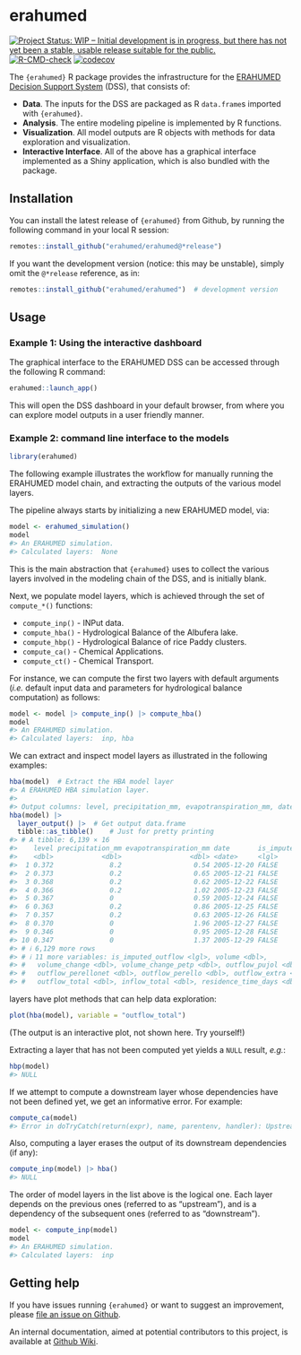 
<!-- README.md is generated from README.Rmd. Please edit that file -->

# erahumed

<!-- badges: start -->

[![Project Status: WIP – Initial development is in progress, but there
has not yet been a stable, usable release suitable for the
public.](https://www.repostatus.org/badges/latest/wip.svg)](https://www.repostatus.org/#wip)
[![R-CMD-check](https://github.com/erahumed/erahumed/actions/workflows/R-CMD-check.yaml/badge.svg)](https://github.com/erahumed/erahumed/actions/workflows/R-CMD-check.yaml)
[![codecov](https://codecov.io/gh/erahumed/erahumed/graph/badge.svg?token=72POLBUEUR)](https://codecov.io/gh/erahumed/erahumed)
<!-- badges: end -->

The `{erahumed}` R package provides the infrastructure for the [ERAHUMED
Decision Support
System](https://www.erahumed.com/decision-support-system/) (DSS), that
consists of:

- **Data**. The inputs for the DSS are packaged as R `data.frame`s
  imported with `{erahumed}`.
- **Analysis**. The entire modeling pipeline is implemented by R
  functions.
- **Visualization**. All model outputs are R objects with methods for
  data exploration and visualization.
- **Interactive Interface**. All of the above has a graphical interface
  implemented as a Shiny application, which is also bundled with the
  package.

## Installation

You can install the latest release of `{erahumed}` from Github, by
running the following command in your local R session:

``` r
remotes::install_github("erahumed/erahumed@*release")
```

If you want the development version (notice: this may be unstable),
simply omit the `@*release` reference, as in:

``` r
remotes::install_github("erahumed/erahumed")  # development version
```

## Usage

### Example 1: Using the interactive dashboard

The graphical interface to the ERAHUMED DSS can be accessed through the
following R command:

``` r
erahumed::launch_app()
```

This will open the DSS dashboard in your default browser, from where you
can explore model outputs in a user friendly manner.

### Example 2: command line interface to the models

``` r
library(erahumed)
```

The following example illustrates the workflow for manually running the
ERAHUMED model chain, and extracting the outputs of the various model
layers.

The pipeline always starts by initializing a new ERAHUMED model, via:

``` r
model <- erahumed_simulation()
model
#> An ERAHUMED simulation.
#> Calculated layers:  None
```

This is the main abstraction that `{erahumed}` uses to collect the
various layers involved in the modeling chain of the DSS, and is
initially blank.

Next, we populate model layers, which is achieved through the set of
`compute_*()` functions:

- `compute_inp()` - INPut data.
- `compute_hba()` - Hydrological Balance of the Albufera lake.
- `compute_hbp()` - Hydrological Balance of rice Paddy clusters.
- `compute_ca()` - Chemical Applications.
- `compute_ct()` - Chemical Transport.

For instance, we can compute the first two layers with default arguments
(*i.e.* default input data and parameters for hydrological balance
computation) as follows:

``` r
model <- model |> compute_inp() |> compute_hba()
model
#> An ERAHUMED simulation.
#> Calculated layers:  inp, hba
```

We can extract and inspect model layers as illustrated in the following
examples:

``` r
hba(model)  # Extract the HBA model layer
#> A ERAHUMED HBA simulation layer.
#> 
#> Output columns: level, precipitation_mm, evapotranspiration_mm, date, is_imputed_level, is_imputed_outflow, volume, volume_change, volume_change_petp, outflow_pujol, outflow_perellonet, outflow_perello, outflow_extra, outflow_total, inflow_total, residence_time_days
hba(model) |> 
  layer_output() |>  # Get output data.frame
  tibble::as_tibble()    # Just for pretty printing
#> # A tibble: 6,139 × 16
#>    level precipitation_mm evapotranspiration_mm date       is_imputed_level
#>    <dbl>            <dbl>                 <dbl> <date>     <lgl>           
#>  1 0.372              8.2                  0.54 2005-12-20 FALSE           
#>  2 0.373              0.2                  0.65 2005-12-21 FALSE           
#>  3 0.368              0.2                  0.62 2005-12-22 FALSE           
#>  4 0.366              0.2                  1.02 2005-12-23 FALSE           
#>  5 0.367              0                    0.59 2005-12-24 FALSE           
#>  6 0.363              0.2                  0.86 2005-12-25 FALSE           
#>  7 0.357              0.2                  0.63 2005-12-26 FALSE           
#>  8 0.370              0                    1.96 2005-12-27 FALSE           
#>  9 0.346              0                    0.95 2005-12-28 FALSE           
#> 10 0.347              0                    1.37 2005-12-29 FALSE           
#> # ℹ 6,129 more rows
#> # ℹ 11 more variables: is_imputed_outflow <lgl>, volume <dbl>,
#> #   volume_change <dbl>, volume_change_petp <dbl>, outflow_pujol <dbl>,
#> #   outflow_perellonet <dbl>, outflow_perello <dbl>, outflow_extra <dbl>,
#> #   outflow_total <dbl>, inflow_total <dbl>, residence_time_days <dbl>
```

layers have plot methods that can help data exploration:

``` r
plot(hba(model), variable = "outflow_total")
```

(The output is an interactive plot, not shown here. Try yourself!)

Extracting a layer that has not been computed yet yields a `NULL`
result, *e.g.*:

``` r
hbp(model)
#> NULL
```

If we attempt to compute a downstream layer whose dependencies have not
been defined yet, we get an informative error. For example:

``` r
compute_ca(model)
#> Error in doTryCatch(return(expr), name, parentenv, handler): Upstream layer 'hbp' of simulation must be computed first.
```

Also, computing a layer erases the output of its downstream dependencies
(if any):

``` r
compute_inp(model) |> hba()
#> NULL
```

The order of model layers in the list above is the logical one. Each
layer depends on the previous ones (referred to as “upstream”), and is a
dependency of the subsequent ones (referred to as “downstream”).

``` r
model <- compute_inp(model)
model
#> An ERAHUMED simulation.
#> Calculated layers:  inp
```

## Getting help

If you have issues running `{erahumed}` or want to suggest an
improvement, please [file an issue on
Github](https://github.com/erahumed/erahumed/issues).

An internal documentation, aimed at potential contributors to this
project, is available at [Github
Wiki](https://github.com/erahumed/erahumed/wiki).
